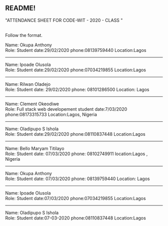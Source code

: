 ## README!

"ATTENDANCE SHEET FOR CODE-WIT - 2020 - CLASS "

<br/> Follow the format.<br/>

Name: Okupa Anthony <br/>
Role: Student
date:29/02/2020
phone:08139759440
Location:Lagos

---

Name: Ipoade Olusola <br/>
Role: Student
date:29/02/2020
phone:07034219855
Location:Lagos

---

Name: Rilwan Oladejo <br/>
Role: Student
date: 29/02/2020
phone: 08101286500
Location: Lagos

---

Name: Clement Okeodiwe <br/>
Role: Full stack web developement student
date:7/03/2020
phone:08173315733
Location:Lagos, Nigeria

---

Name: Oladipupo S Ishola <br/>
Role: Student
date:29/02/2020
phone:08110837448
Location:Lagos

---

Name: Bello Maryam Titilayo <br/>
Role: Student
date: 07/03/2020
phone: 08102749911
location:Lagos , Nigeria

---

Name: Okupa Anthony <br/>
Role: Student
date: 07/03/2020
phone: 08139759440
Location: Lagos

---

Name: Ipoade Olusola <br/>
Role: Student
date:07/03/2020
phone:07034219855
Location:Lagos

---

Name: Oladipupo S Ishola <br/>
Role: Student
date:07-03-2020
phone:08110837448
Location:Lagos



